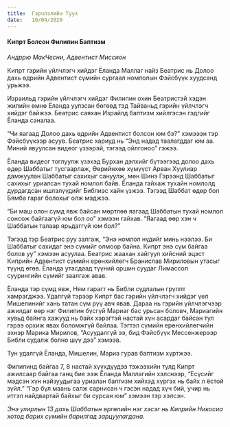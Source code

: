 ```yaml
---
title:  Гэрчлэлийн Туух
date:   10/04/2020
---
```


#### Кипрт Болсон Филипин Баптизм

_Андррю МакЧесни,  Адвентист Миссион_

Кипрт гэрийн үйлчлэгч хийдэг Ёланда Маллаг найз Беатрис нь Долоо дахь өдрийн Адвентист сүмийн сургаал номлолын Фэйсбүүк хуудсанд урьжээ. 

Израильд гэрийн үйлчлэгч хийдэг Филипин охин Беатристэй хэдэн жилийн өмнө Ёланда уулзсан бөгөөд тэд Тайваньд гэрийн үйлчлэгч хийдэг байжээ. Беатрис саяхан Израйлд баптизм хийлгэсэн гэдгийг Ёланда саналаа.

“Чи яагаад Долоо дахь өдрийн Адвентист болсон юм бэ?” хэмэээн тэр Фэйсбүүкээр асуув. Беатрис хариуд нь “Энд надад таалагддаг юм аа. Миний явуулсан видеог үзээрэй, тэгээд ойлгоноо” гэжээ.

Ёланда видеог тоглуулж үзэхэд Бурхан дэлхийг бүтээгээд долоо дахь өдөр Шаббатыг тусгаарлаж, Өөрийнхөө хүмүүст Арван Хуулиар дамжуулан Шаббатыг сахихыг сануулж, мөн Шинэ Гэрээнд Шаббатыг сахихыг уриалсан тухай номлол байв. Ёланда гайхаж тухайн номлолд дурдагдсан ишлэлүүдийг Библиэс хайн үзжээ. Тэгээд Шаббат өдөр бол Бямба гараг болохыг олж мэджээ. 

“Би маш олон сүмд явж байсан мөртлөө яагаад Шаббатын тухай номлол сонсож байгаагүй юм бол оо” хэмээн гайхав. “Яагаад өөр хэн ч Шаббатын талаар ярьдаггүй юм бол?”

Тэгээд тэр Беатрис руу залгаж, “Энэ номлол нүдийг минь нээлээ. Би Шаббатыг сахидаг энэ сүмийг олмоор байна. Кипрт энэ сүм байгаа болов уу” хэмээн асуулаа. Беатрис жаахан хайгуул хийсний эцэст Киприйн Адвентист сүмийн ерөнхийлөгч Бранислав Мириловын утасыг түүнд өгөв. Ёланда утасдаад түүний оршин суудаг Лимассол суурингийн сүмийг заалгаж авав.

Ёланда тэр сүмд явж, Ням гарагт нь Библи судлалын грүппт хамрагджээ. Удалгүй тэрээр Кипрт бас гэрийн үйлчлэгч хийдэг үел Мишелинийг хань татан сүм рүү авч явав. Дараа нь гэрийн үйлчлэгчээр ажилдаг өөр нэг Филипин бүсгүй Мариаг бас урьсан боловч, Мариагийн хувьд байнга хажууд нь байх хэрэгтэй настай хүн асардаг байсан тул гэрээ орхиж явах боломжгүй байлаа. Тэгтэл сүмийн ерөнхийлөгчийн эхнэр Марика Мирилов, “Асуудалгүй ээ, бид Фэйсбүүк Мессенжерээр Библи судалж болно шүү дээ” хэмээв.

Тун удалгүй Ёланда, Мишелин, Мариа гурав баптизм хүртжээ.

Филипинд байгаа 7, 8 настай хүүхдүүдээ тэжээхийн тулд Кипрт ажилсаар байгаа ганц бие ээж Ёланда Маллагийн хэлснээр, “Есүсийг мэдсэн хүн найзуудыгаа уриалан баптизм хийхэд хүргэх нь байх л ёстой зүйл.” “Гэр бүл маань салж сарнисан ч гэсэн надад хүч бий, учир нь итгэл найдвартай байхыг би сурсан юм” хэмээн тэр хэлсэн.

_Энэ улирлын 13 дахь Шаббатын өргөлийн нэг хэсэг нь Киприйн Никосиа хотод барих сүмийн барилгад зарцуулагдана._